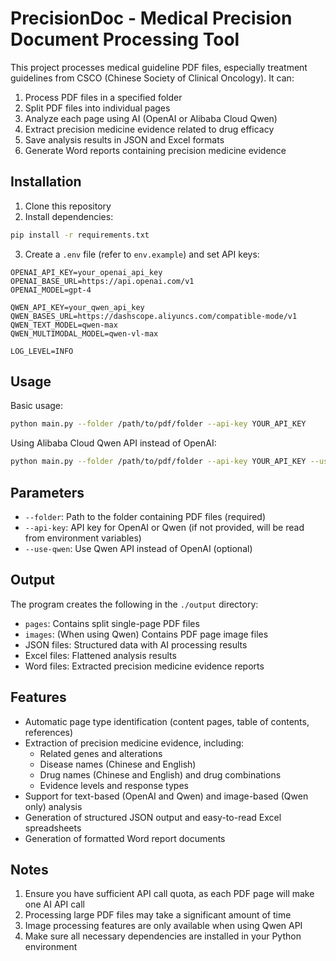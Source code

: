 # PrecisionDoc - Medical Precision Document Processing Tool

This project processes medical guideline PDF files, especially treatment guidelines from CSCO (Chinese Society of Clinical Oncology). It can:

1. Process PDF files in a specified folder
2. Split PDF files into individual pages
3. Analyze each page using AI (OpenAI or Alibaba Cloud Qwen)
4. Extract precision medicine evidence related to drug efficacy
5. Save analysis results in JSON and Excel formats
6. Generate Word reports containing precision medicine evidence

## Installation

1. Clone this repository
2. Install dependencies:

```bash
pip install -r requirements.txt
```

3. Create a `.env` file (refer to `env.example`) and set API keys:

```
OPENAI_API_KEY=your_openai_api_key
OPENAI_BASE_URL=https://api.openai.com/v1
OPENAI_MODEL=gpt-4

QWEN_API_KEY=your_qwen_api_key
QWEN_BASES_URL=https://dashscope.aliyuncs.com/compatible-mode/v1
QWEN_TEXT_MODEL=qwen-max
QWEN_MULTIMODAL_MODEL=qwen-vl-max

LOG_LEVEL=INFO
```

## Usage

Basic usage:

```bash
python main.py --folder /path/to/pdf/folder --api-key YOUR_API_KEY
```

Using Alibaba Cloud Qwen API instead of OpenAI:

```bash
python main.py --folder /path/to/pdf/folder --api-key YOUR_API_KEY --use-qwen
```

## Parameters

- `--folder`: Path to the folder containing PDF files (required)
- `--api-key`: API key for OpenAI or Qwen (if not provided, will be read from environment variables)
- `--use-qwen`: Use Qwen API instead of OpenAI (optional)

## Output

The program creates the following in the `./output` directory:

- `pages`: Contains split single-page PDF files
- `images`: (When using Qwen) Contains PDF page image files
- JSON files: Structured data with AI processing results
- Excel files: Flattened analysis results
- Word files: Extracted precision medicine evidence reports

## Features

- Automatic page type identification (content pages, table of contents, references)
- Extraction of precision medicine evidence, including:
  - Related genes and alterations
  - Disease names (Chinese and English)
  - Drug names (Chinese and English) and drug combinations
  - Evidence levels and response types
- Support for text-based (OpenAI and Qwen) and image-based (Qwen only) analysis
- Generation of structured JSON output and easy-to-read Excel spreadsheets
- Generation of formatted Word report documents

## Notes

1. Ensure you have sufficient API call quota, as each PDF page will make one AI API call
2. Processing large PDF files may take a significant amount of time
3. Image processing features are only available when using Qwen API
4. Make sure all necessary dependencies are installed in your Python environment
